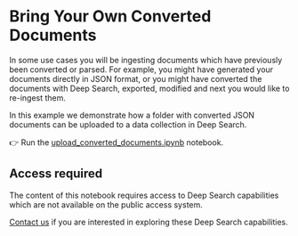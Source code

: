 # Bring Your Own Converted Documents

In some use cases you will be ingesting documents which have previously been converted or parsed. For example,
you might have generated your documents directly in JSON format, or you might have converted the documents
with Deep Search, exported, modified and next you would like to re-ingest them.

In this example we demonstrate how a folder with converted JSON documents can be uploaded to a data collection
in Deep Search.

:point_right: Run the [upload_converted_documents.ipynb](./upload_converted_documents.ipynb) notebook.


## Access required

The content of this notebook requires access to Deep Search capabilities which are not
available on the public access system.

[Contact us](https://ds4sd.github.io) if you are interested in exploring
these Deep Search capabilities.
